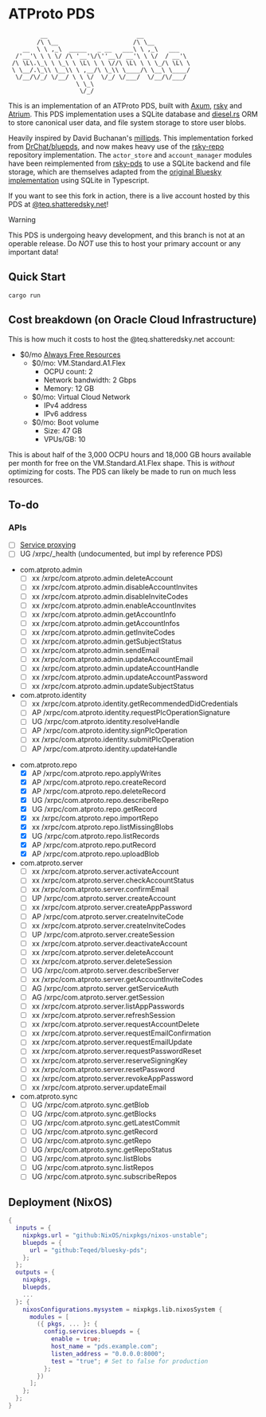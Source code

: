 # ATProto PDS
```
         __                         __
        /\ \__                     /\ \__
    __  \ \ ,_\  _____   _ __   ___\ \ ,_\   ___
  /'__'\ \ \ \/ /\ '__'\/\''__\/ __'\ \ \/  / __'\
 /\ \L\.\_\ \ \_\ \ \L\ \ \ \//\ \L\ \ \ \_/\ \L\ \
 \ \__/.\_\\ \__\\ \ ,__/\ \_\\ \____/\ \__\ \____/
  \/__/\/_/ \/__/ \ \ \/  \/_/ \/___/  \/__/\/___/
                   \ \_\
                    \/_/
```

This is an implementation of an ATProto PDS, built with [Axum](https://github.com/tokio-rs/axum), [rsky](https://github.com/blacksky-algorithms/rsky/) and [Atrium](https://github.com/sugyan/atrium).
This PDS implementation uses a SQLite database and [diesel.rs](https://diesel.rs/) ORM to store canonical user data, and file system storage to store user blobs.

Heavily inspired by David Buchanan's [millipds](https://github.com/DavidBuchanan314/millipds).
This implementation forked from [DrChat/bluepds](https://github.com/DrChat/bluepds), and now makes heavy use of the [rsky-repo](https://github.com/blacksky-algorithms/rsky/tree/main/rsky-repo) repository implementation.
The `actor_store` and `account_manager` modules have been reimplemented from [rsky-pds](https://github.com/blacksky-algorithms/rsky/tree/main/rsky-pds) to use a SQLite backend and file storage, which are themselves adapted from the [original Bluesky implementation](https://github.com/bluesky-social/atproto) using SQLite in Typescript.


If you want to see this fork in action, there is a live account hosted by this PDS at [@teq.shatteredsky.net](https://bsky.app/profile/teq.shatteredsky.net)!

> [!WARNING]
> This PDS is undergoing heavy development, and this branch is not at an operable release. Do _NOT_ use this to host your primary account or any important data!

## Quick Start
```
cargo run
```

## Cost breakdown (on Oracle Cloud Infrastructure)
This is how much it costs to host the @teq.shatteredsky.net account:

- $0/mo [Always Free Resources](https://docs.oracle.com/en-us/iaas/Content/FreeTier/freetier_topic-Always_Free_Resources.htm)
  - $0/mo: VM.Standard.A1.Flex
    - OCPU count: 2
    - Network bandwidth: 2 Gbps
    - Memory: 12 GB
  - $0/mo: Virtual Cloud Network
    - IPv4 address
    - IPv6 address
  - $0/mo: Boot volume
    - Size: 47 GB
    - VPUs/GB: 10

This is about half of the 3,000 OCPU hours and 18,000 GB hours available per month for free on the VM.Standard.A1.Flex shape. This is _without_ optimizing for costs. The PDS can likely be made to run on much less resources.

## To-do
### APIs
- [ ] [Service proxying](https://atproto.com/specs/xrpc#service-proxying)
- [ ] UG /xrpc/_health (undocumented, but impl by reference PDS)
<!-- - [ ] xx /xrpc/app.bsky.notification.registerPush
- app.bsky.actor
    - [ ] AG /xrpc/app.bsky.actor.getPreferences
    - [ ] xx /xrpc/app.bsky.actor.getProfile
    - [ ] xx /xrpc/app.bsky.actor.getProfiles
    - [ ] AP /xrpc/app.bsky.actor.putPreferences
- app.bsky.feed
    - [ ] xx /xrpc/app.bsky.feed.getActorLikes
    - [ ] xx /xrpc/app.bsky.feed.getAuthorFeed
    - [ ] xx /xrpc/app.bsky.feed.getFeed
    - [ ] xx /xrpc/app.bsky.feed.getPostThread
    - [ ] xx /xrpc/app.bsky.feed.getTimeline -->
- com.atproto.admin
    - [ ] xx /xrpc/com.atproto.admin.deleteAccount
    - [ ] xx /xrpc/com.atproto.admin.disableAccountInvites
    - [ ] xx /xrpc/com.atproto.admin.disableInviteCodes
    - [ ] xx /xrpc/com.atproto.admin.enableAccountInvites
    - [ ] xx /xrpc/com.atproto.admin.getAccountInfo
    - [ ] xx /xrpc/com.atproto.admin.getAccountInfos
    - [ ] xx /xrpc/com.atproto.admin.getInviteCodes
    - [ ] xx /xrpc/com.atproto.admin.getSubjectStatus
    - [ ] xx /xrpc/com.atproto.admin.sendEmail
    - [ ] xx /xrpc/com.atproto.admin.updateAccountEmail
    - [ ] xx /xrpc/com.atproto.admin.updateAccountHandle
    - [ ] xx /xrpc/com.atproto.admin.updateAccountPassword
    - [ ] xx /xrpc/com.atproto.admin.updateSubjectStatus
- com.atproto.identity
    - [ ] xx /xrpc/com.atproto.identity.getRecommendedDidCredentials
    - [ ] AP /xrpc/com.atproto.identity.requestPlcOperationSignature
    - [ ] UG /xrpc/com.atproto.identity.resolveHandle
    - [ ] AP /xrpc/com.atproto.identity.signPlcOperation
    - [ ] xx /xrpc/com.atproto.identity.submitPlcOperation
    - [ ] AP /xrpc/com.atproto.identity.updateHandle
<!-- - com.atproto.moderation
    - [ ] xx /xrpc/com.atproto.moderation.createReport -->
- com.atproto.repo
    - [X] AP /xrpc/com.atproto.repo.applyWrites
    - [X] AP /xrpc/com.atproto.repo.createRecord
    - [X] AP /xrpc/com.atproto.repo.deleteRecord
    - [X] UG /xrpc/com.atproto.repo.describeRepo
    - [X] UG /xrpc/com.atproto.repo.getRecord
    - [X] xx /xrpc/com.atproto.repo.importRepo
    - [X] xx /xrpc/com.atproto.repo.listMissingBlobs
    - [X] UG /xrpc/com.atproto.repo.listRecords
    - [X] AP /xrpc/com.atproto.repo.putRecord
    - [X] AP /xrpc/com.atproto.repo.uploadBlob
- com.atproto.server
    - [ ] xx /xrpc/com.atproto.server.activateAccount
    - [ ] xx /xrpc/com.atproto.server.checkAccountStatus
    - [ ] xx /xrpc/com.atproto.server.confirmEmail
    - [ ] UP /xrpc/com.atproto.server.createAccount
    - [ ] xx /xrpc/com.atproto.server.createAppPassword
    - [ ] AP /xrpc/com.atproto.server.createInviteCode
    - [ ] xx /xrpc/com.atproto.server.createInviteCodes
    - [ ] UP /xrpc/com.atproto.server.createSession
    - [ ] xx /xrpc/com.atproto.server.deactivateAccount
    - [ ] xx /xrpc/com.atproto.server.deleteAccount
    - [ ] xx /xrpc/com.atproto.server.deleteSession
    - [ ] UG /xrpc/com.atproto.server.describeServer
    - [ ] xx /xrpc/com.atproto.server.getAccountInviteCodes
    - [ ] AG /xrpc/com.atproto.server.getServiceAuth
    - [ ] AG /xrpc/com.atproto.server.getSession
    - [ ] xx /xrpc/com.atproto.server.listAppPasswords
    - [ ] xx /xrpc/com.atproto.server.refreshSession
    - [ ] xx /xrpc/com.atproto.server.requestAccountDelete
    - [ ] xx /xrpc/com.atproto.server.requestEmailConfirmation
    - [ ] xx /xrpc/com.atproto.server.requestEmailUpdate
    - [ ] xx /xrpc/com.atproto.server.requestPasswordReset
    - [ ] xx /xrpc/com.atproto.server.reserveSigningKey
    - [ ] xx /xrpc/com.atproto.server.resetPassword
    - [ ] xx /xrpc/com.atproto.server.revokeAppPassword
    - [ ] xx /xrpc/com.atproto.server.updateEmail
- com.atproto.sync
    - [ ] UG /xrpc/com.atproto.sync.getBlob
    - [ ] UG /xrpc/com.atproto.sync.getBlocks
    - [ ] UG /xrpc/com.atproto.sync.getLatestCommit
    - [ ] UG /xrpc/com.atproto.sync.getRecord
    - [ ] UG /xrpc/com.atproto.sync.getRepo
    - [ ] UG /xrpc/com.atproto.sync.getRepoStatus
    - [ ] UG /xrpc/com.atproto.sync.listBlobs
    - [ ] UG /xrpc/com.atproto.sync.listRepos
    - [ ] UG /xrpc/com.atproto.sync.subscribeRepos

## Deployment (NixOS)
```nix
{
  inputs = {
    nixpkgs.url = "github:NixOS/nixpkgs/nixos-unstable";
    bluepds = {
      url = "github:Teqed/bluesky-pds";
    };
  };
  outputs = {
    nixpkgs,
    bluepds,
    ...
  }: {
    nixosConfigurations.mysystem = nixpkgs.lib.nixosSystem {
      modules = [
        ({ pkgs, ... }: {
          config.services.bluepds = {
            enable = true;
            host_name = "pds.example.com";
            listen_address = "0.0.0.0:8000";
            test = "true"; # Set to false for production
          };
        })
      ];
    };
  };
}
```
